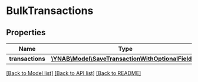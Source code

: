 # BulkTransactions

## Properties
Name | Type | Description | Notes
------------ | ------------- | ------------- | -------------
**transactions** | [**\YNAB\Model\SaveTransactionWithOptionalFields[]**](SaveTransactionWithOptionalFields.md) |  | 

[[Back to Model list]](../../README.md#documentation-for-models) [[Back to API list]](../../README.md#documentation-for-api-endpoints) [[Back to README]](../../README.md)

